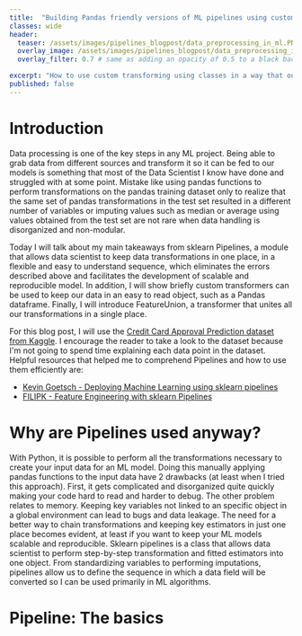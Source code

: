 ```yaml
---
title:  "Building Pandas friendly versions of ML pipelines using custom transformers"
classes: wide
header:
  teaser: /assets/images/pipelines_blogpost/data_preprocessing_in_ml.PNG
  overlay_image: /assets/images/pipelines_blogpost/data_preprocessing_in_ml.PNG
  overlay_filter: 0.7 # same as adding an opacity of 0.5 to a black background

excerpt: "How to use custom transforming using classes in a way that our transformations are pandas friendly and we don't lose tract of key information about our dataset"
published: false
---
```


# Introduction

Data processing is one of the key steps in any ML project. Being able to grab data from different sources and transform it so it can be fed to our models is something that most of the Data Scientist I know have done and struggled with at some point. Mistake like using pandas functions to perform transformations on the pandas training dataset only to realize that the same set of pandas transformations in the test set resulted in a different number of variables or imputing values such as median or average using values obtained from the test set are not rare when data handling is disorganized and non-modular. 

Today I will talk about my main takeaways from sklearn Pipelines, a module that allows data scientist to keep data transformations in one place, in a flexible and easy to understand sequence, which eliminates the errors described above and facilitates the development of scalable and reproducible model. In addition, I will show briefly custom transformers can be used to keep our data in an easy to read object, such as a Pandas dataframe. Finally, I will introduce FeatureUnion, a transformer that unites all our transformations in a single place.

For this blog post, I will use the [Credit Card Approval Prediction dataset from Kaggle](https://www.kaggle.com/datasets/rikdifos/credit-card-approval-prediction). I encourage the reader to take a look to the dataset because I'm not going to spend time explaining each data point in the dataset. Helpful resources that helped me to comprehend Pipelines and how to use them  efficiently are:

- [Kevin Goetsch - Deploying Machine Learning using sklearn pipelines](https://www.youtube.com/watch?v=URdnFlZnlaE)
- [FILIPK - Feature Engineering with sklearn Pipelines](https://www.kaggle.com/code/fk0728/feature-engineering-with-sklearn-pipelines/input)

# Why are Pipelines used anyway?

With Python, it is possible to perform all the transformations necessary to create your input data for an ML model. Doing this manually applying pandas functions to the input data have 2 drawbacks (at least when I tried this approach). First, it gets complicated and disorganized quite quickly making your code hard to read and harder to debug. The other problem relates to memory. Keeping key variables not linked to an specific object in a global environment can lead to bugs and data leakage. The need for a better way to chain transformations and keeping key estimators in just one place becomes evident, at least if you want to keep your ML models scalable and reproducible. Sklearn pipelines is a class that allows data scientist to perform step-by-step transformation and fitted estimators into one object. From standardizing variables to performing imputations, pipelines allow us to define the sequence in which a data field will be converted so I can be used primarily in ML algorithms.

# Pipeline: The basics



